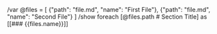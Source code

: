 /var @files = [
  {"path": "file.md", "name": "First File"},
  {"path": "file.md", "name": "Second File"}
]
/show foreach [@files.path # Section Title] as [[### {{files.name}}]]